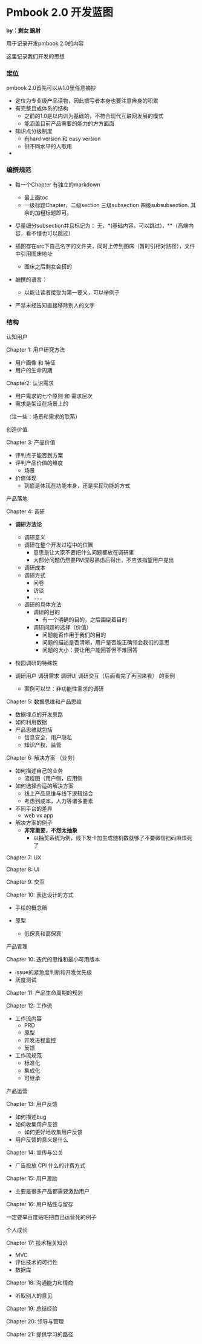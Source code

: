 # Pmbook 2.0 开发蓝图

**by：剩女 豌射**

用于记录开发pmbook 2.0的内容

这里记录我们开发的思想



### 定位

pmbook 2.0首先可以从1.0里任意摘抄

+ 定位为专业级产品读物，因此撰写者本身也要注意自身的积累
+ 有完整且成体系的结构
  + 之前的1.0是以内训为基础的，不符合现代互联网发展的模式
  + 能涵盖目前产品需要的能力的方方面面
+ 知识点分级制度
  + 有hard version 和 easy version
  + 供不同水平的人取用
+ 

### 编撰规范

+ 每一个Chapter 有独立的markdown
  + 最上面toc
  + 一级标题Chapter，二级section 三级subsection 四级subsubsection. 其余的加粗标题即可。
+ 尽量细分subsection并且标记为： 无，*(基础内容，可以跳过)，**（高端内容，看不懂也可以跳过）
+ 插图存在src下自己名字的文件夹，同时上传到图床（暂时引相对路径），文件中引用图床地址
  + 图床之后剩女会搭的

+ 编撰的语言：
  + 以能让读者接受为第一要义，可以举例子
+ 严禁未经告知直接移除别人的文字





### 结构

认知用户

Chapter 1: 用户研究方法

- 用户画像  和 特征
- 用户的生命周期

Chapter2: 认识需求

- 用户需求的七个原则 和 需求层次
- 需求是架设在场景上的



（注一些：场景和需求的联系）



创造价值

Chapter 3: 产品价值

+ 评判点子能否到方案
+ 评判产品价值的维度
  + 场景
+ 价值体现
  + 到底是体现在功能本身，还是实现功能的方式



产品落地

Chapter 4: 调研

+ **调研方法论**
  + 调研意义
  + 调研在整个开发过程中的位置
    + 意思是让大家不要把什么问题都放在调研里
    + 大部分问题仍然要PM深思熟虑后得出，不应该指望用户提出
  + 调研成本
  + 调研方式
    + 问卷
    + 访谈
    + ……
  + 调研的具体方法
    + 调研的目的
      + 有一个明确的目的，之后围绕着目的
    + 调研问题的选择（价值）
      + 问题能否作用于我们的目的
      + 问题的描述是否清晰，用户是否能正确领会我们的意思
      + 问题的大小：要让用户能回答但不难回答
+ 校园调研的特殊性

+ 调研用户 调研需求 调研UI 调研交互（后面看完了再回来看） 的案例

  + 案例可以举：非功能性需求的调研

  

Chapter 5: 数据思维和产品思维

+ 数据埋点的开发思路
+ 如何利用数据
+ 产品思维就包括
  + 信息安全，用户隐私
  + 知识产权，监管



Chapter 6: 解决方案  （业务）

+ 如何描述自己的业务
  + 流程图（用户侧，应用侧
+ 如何选择合适的解决方案
  + 线上产品思维与线下逻辑结合
  + 考虑到成本，人力等诸多要素
+ 不同平台的差异
  + web vx app
+ 解决方案的例子
  + **非常重要，不然太抽象**
    + 以抽奖系统为例，线下发卡加生成随机数就够了不要微信扫码麻烦死了



Chapter 7: UX

Chapter 8: UI

Chapter 9: 交互



Chapter 10: 表达设计的方式

+ 手绘的概念稿

+ 原型 
  + 低保真和高保真



产品管理

Chapter 10: 迭代的思维和最小可用版本 

+ issue的紧急度判断和开发优先级
+ 灰度测试

Chapter 11: 产品生命周期的规划

Chapter 12: 工作流

+ 工作流内容
  + PRD
  + 原型
  + 开发进程监控
  + 反馈
+ 工作流规范
  + 标准化
  + 集成化
  + 可继承



产品运营

Chapter 13: 用户反馈

+ 如何描述bug
+ 如何收集用户反馈
  + 如何更好地收集用户反馈
+ 用户反馈的意义是什么



Chapter 14: 宣传与公关

+ 广告投放 CPI 什么的计费方式



Chapter 15: 用户激励

+ 主要是很多产品都需要激励用户



Chapter 16: 用户粘性与留存

一定要举百度贴吧把自己运营死的例子



个人成长

Chapter 17: 技术相关知识

+ MVC
+ 评估技术的可行性
+ 数据库

Chapter 18: 沟通能力和情商

+ 听取别人的意见



Chapter 19: 总结经验



Chapter 20: 领导与管理



Chapter 21: 提供学习的路径